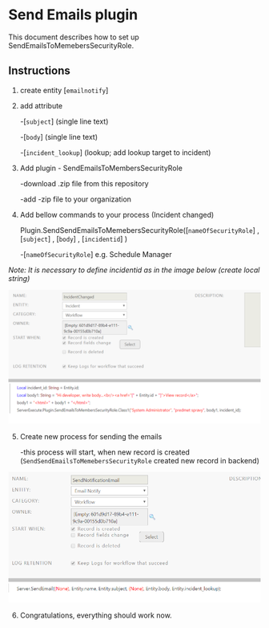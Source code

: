 # Send Emails plugin
This document describes how to set up SendEmailsToMemebersSecurityRole.
## Instructions
1. create entity [`emailnotify`]
2. add attribute
	
    -[`subject`] 		(single line text)
	
    -[`body`] 			(single line text)
	
    -[`incident_lookup`]	(lookup; add lookup target to incident)
3. Add plugin - SendEmailsToMembersSecurityRole 

    -download .zip file from this repository
    
    -add -zip file to your organization
4. Add bellow commands to your process (Incident changed)
    
    Plugin.SendSendEmailsToMemebersSecurityRole([`nameOfSecurityRole`] , [`subject`] , [`body`] , [`incidentid`] )
        
    -[`nameOfSecurityRole`] e.g. Schedule Manager

*Note: It is necessary to define incidentid as in the image below (create local string)*


![Screenshot](process1.png)

5. Create new process for sending the emails

    -this process will start, when new record is created (`SendSendEmailsToMemebersSecurityRole` created new record in backend)

![Screenshot](process2.png)

6. Congratulations, everything should work now.
